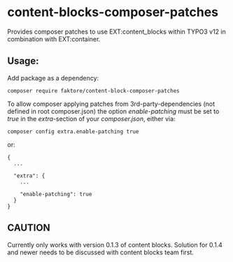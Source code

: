 # content-blocks-composer-patches

Provides composer patches to use EXT:content_blocks within
TYPO3 v12 in combination with EXT:container.

## Usage:

Add package as a dependency:

```
composer require faktore/content-block-composer-patches
```

To allow composer applying patches from 3rd-party-dependencies
(not defined in root composer.json) the option _enable-patching_
must be set to _true_ in the _extra_-section of your _composer.json_,
either via:

```
composer config extra.enable-patching true
```

or:

```
{
  ...
  
  "extra": {
    ...
    
    "enable-patching": true
  }
}
```

## CAUTION

Currently only works with version 0.1.3 of content blocks. 
Solution for 0.1.4 and newer needs to be discussed with content blocks team first.  